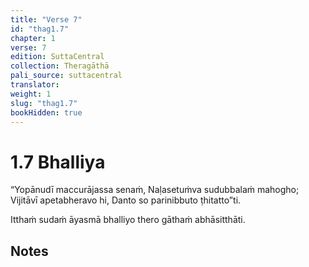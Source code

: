```yaml
---
title: "Verse 7"
id: "thag1.7"
chapter: 1
verse: 7
edition: SuttaCentral
collection: Theragāthā
pali_source: suttacentral
translator: 
weight: 1
slug: "thag1.7"
bookHidden: true
---
```


# 1.7 Bhalliya

“Yopānudī maccurājassa senaṁ,
Naḷasetuṁva sudubbalaṁ mahogho;
Vijitāvī apetabheravo hi,
Danto so parinibbuto ṭhitatto”ti.

Itthaṁ sudaṁ āyasmā bhalliyo thero gāthaṁ abhāsitthāti.

## Notes